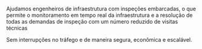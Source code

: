 Ajudamos engenheiros de infraestrutura com inspeções embarcadas,
o que permite o monitoramento em tempo real da infraestrutura e a resolução de todas as demandas de inspeção com um número reduzido de visitas técnicas

Sem interrupções no tráfego e de maneira segura,  econômica e escalável.